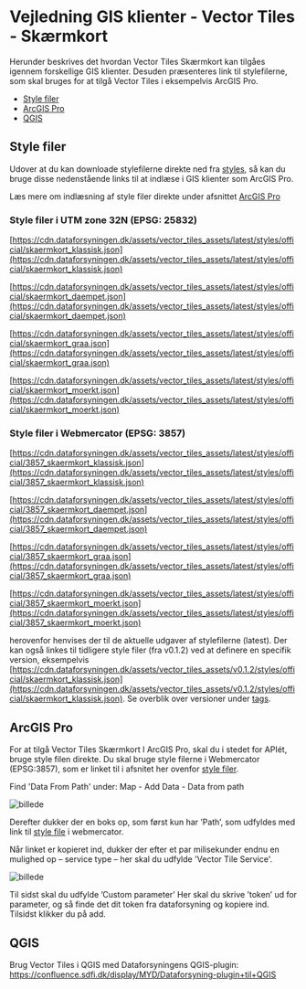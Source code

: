 # Vejledning GIS klienter - Vector Tiles - Skærmkort

Herunder beskrives det hvordan Vector Tiles Skærmkort kan tilgåes igennem forskellige GIS klienter. Desuden præsenteres link til stylefilerne, som skal bruges for at tilgå Vector Tiles i eksempelvis ArcGIS Pro. 
- [Style filer](#stylefiler)
- [ArcGIS Pro](#arcgis)
- [QGIS](#qgis)

## Style filer <a name="stylefiler"></a>
Udover at du kan downloade stylefilerne direkte ned fra [styles](https://github.com/SDFIdk/vector_tiles_assets/tree/main/styles/official), så kan du bruge disse nedenstående links til at indlæse i GIS klienter som ArcGIS Pro. 

Læs mere om indlæsning af style filer direkte under afsnittet [ArcGIS Pro](#arcgis)

### Style filer i  UTM zone 32N (EPSG: 25832)
[https://cdn.dataforsyningen.dk/assets/vector_tiles_assets/latest/styles/official/skaermkort_klassisk.json](https://cdn.dataforsyningen.dk/assets/vector_tiles_assets/latest/styles/official/skaermkort_klassisk.json)

[https://cdn.dataforsyningen.dk/assets/vector_tiles_assets/latest/styles/official/skaermkort_daempet.json](https://cdn.dataforsyningen.dk/assets/vector_tiles_assets/latest/styles/official/skaermkort_daempet.json)

[https://cdn.dataforsyningen.dk/assets/vector_tiles_assets/latest/styles/official/skaermkort_graa.json](https://cdn.dataforsyningen.dk/assets/vector_tiles_assets/latest/styles/official/skaermkort_graa.json)

[https://cdn.dataforsyningen.dk/assets/vector_tiles_assets/latest/styles/official/skaermkort_moerkt.json](https://cdn.dataforsyningen.dk/assets/vector_tiles_assets/latest/styles/official/skaermkort_moerkt.json)


### Style filer i Webmercator (EPSG: 3857) 
[https://cdn.dataforsyningen.dk/assets/vector_tiles_assets/latest/styles/official/3857_skaermkort_klassisk.json](https://cdn.dataforsyningen.dk/assets/vector_tiles_assets/latest/styles/official/3857_skaermkort_klassisk.json)

[https://cdn.dataforsyningen.dk/assets/vector_tiles_assets/latest/styles/official/3857_skaermkort_daempet.json](https://cdn.dataforsyningen.dk/assets/vector_tiles_assets/latest/styles/official/3857_skaermkort_daempet.json)

[https://cdn.dataforsyningen.dk/assets/vector_tiles_assets/latest/styles/official/3857_skaermkort_graa.json](https://cdn.dataforsyningen.dk/assets/vector_tiles_assets/latest/styles/official/3857_skaermkort_graa.json)

[https://cdn.dataforsyningen.dk/assets/vector_tiles_assets/latest/styles/official/3857_skaermkort_moerkt.json](https://cdn.dataforsyningen.dk/assets/vector_tiles_assets/latest/styles/official/3857_skaermkort_moerkt.json)


herovenfor henvises der til de aktuelle udgaver af stylefilerne (latest). Der kan også linkes til tidligere style filer (fra v0.1.2) ved at definere en specifik version, eksempelvis [https://cdn.dataforsyningen.dk/assets/vector_tiles_assets/v0.1.2/styles/official/skaermkort_klassisk.json](https://cdn.dataforsyningen.dk/assets/vector_tiles_assets/v0.1.2/styles/official/skaermkort_klassisk.json). Se overblik over versioner under [tags](https://github.com/SDFIdk/vector_tiles_assets/tags).


## ArcGIS Pro <a name="arcgis"></a>

For at tilgå Vector Tiles Skærmkort I ArcGIS Pro, skal du i stedet for APIét, bruge style filen direkte. Du skal bruge style filerne i Webmercator (EPSG:3857), som er linket til i afsnitet her ovenfor [style filer](#stylefiler).  

Find 'Data From Path' under: 
Map - Add Data - Data from path

![billede](https://github.com/user-attachments/assets/a155d9e4-8227-4154-a27b-27e0949f7f1d)

Derefter dukker der en boks op, som først kun har ’Path’, som udfyldes med link til [style file](#stylefiler) i webmercator. 

Når linket er kopieret ind, dukker der efter et par milisekunder endnu en mulighed op – service type – her skal du udfylde 'Vector Tile Service'.  

![billede](https://github.com/user-attachments/assets/193cfd10-ba39-4aa9-9a43-3d67f48d33f5)

Til sidst skal du udfylde ’Custom parameter’ 
Her skal du skrive ’token’ ud for parameter, og så finde det dit token fra dataforsyning og kopiere ind. Tilsidst klikker du på add. 


## QGIS <b name="qgis"></b>

Brug Vector Tiles i QGIS med Dataforsyningens QGIS-plugin: https://confluence.sdfi.dk/display/MYD/Dataforsyning-plugin+til+QGIS
